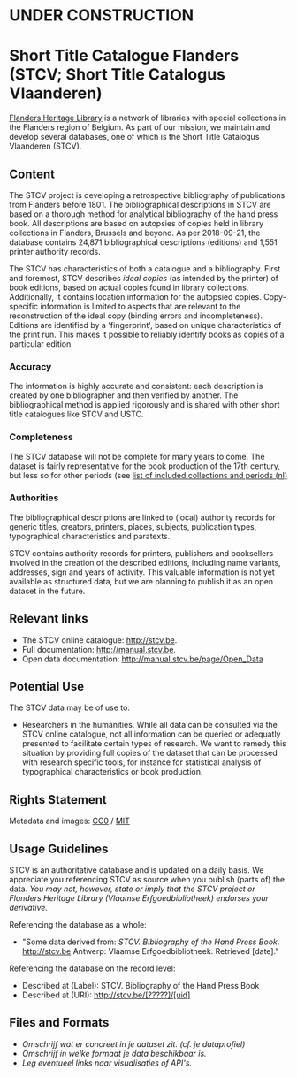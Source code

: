 # UNDER CONSTRUCTION

# Short Title Catalogue Flanders (STCV; Short Title Catalogus Vlaanderen)
[Flanders Heritage Library](http://vlaamse-erfgoedbibliotheek.be/en) is a network of libraries with special collections in the Flanders region of Belgium. As part of our mission, we maintain and develop several databases, one of which is the Short Title Catalogus Vlaanderen (STCV). 

## Content

The STCV project is developing a retrospective bibliography of publications from Flanders before 1801. The bibliographical descriptions in STCV are based on a thorough method for analytical bibliography of the hand press book. All descriptions are based on autopsies of copies held in library collections in Flanders, Brussels and beyond. As per 2018-09-21, the database contains 24,871 bibliographical descriptions (editions) and 1,551 printer authority records.

The STCV has characteristics of both a catalogue and a bibliography. First and foremost, STCV describes _ideal copies_ (as intended by the printer) of book editions, based on actual copies found in library collections. Additionally, it contains location information for the autopsied copies. Copy-specific information is limited to aspects that are relevant to the reconstruction of the ideal copy (binding errors and incompleteness). Editions are identified by a 'fingerprint', based on unique characteristics of the print run. This makes it possible to reliably identify books as copies of a particular edition.  

### Accuracy
The information is highly accurate and consistent: each description is created by one bibliographer and then verified by another. The bibliographical method is applied rigorously and is shared with other short title catalogues like STCV and USTC. 

### Completeness
The STCV database will not be complete for many years to come. The dataset is fairly representative for the book production of the 17th century, but less so for other periods (see [list of included collections and periods (nl)](http://www.vlaamse-erfgoedbibliotheek.be/dossier/short-title-catalogus-vlaanderen/stcv-verwerkte-collecties)

### Authorities
The bibliographical descriptions are linked to (local) authority records for generic titles, creators, printers, places, subjects, publication types, typographical characteristics and paratexts. 

STCV contains authority records for printers, publishers and booksellers involved in the creation of the described editions, including name variants, addresses, sign and years of activity. This valuable information is not yet available as structured data, but we are planning to publish it as an open dataset in the future.

## Relevant links
* The STCV online catalogue: http://stcv.be. 
* Full documentation: http://manual.stcv.be.
* Open data documentation: http://manual.stcv.be/page/Open_Data

## Potential Use ##
The STCV data may be of use to:
* Researchers in the humanities. While all data can be consulted via the STCV online catalogue, not all information can be queried or adequatly presented to facilitate certain types of research. We want to remedy this situation by providing full copies of the dataset that can be processed with research specific tools, for instance for statistical analysis of typographical characteristics or book  production.

## Rights Statement 
Metadata and images: [CC0](https://creativecommons.org/publicdomain/zero/1.0/) / [MIT](https://github.com/be-veb01/open-data-stcv/blob/master/LICENSE)

## Usage Guidelines
STCV is an authoritative database and is updated on a daily basis. We appreciate you referencing STCV as source when you publish (parts of) the data. _You may not, however, state or imply that the STCV project or Flanders Heritage Library (Vlaamse Erfgoedbibliotheek) endorses your derivative._

Referencing the database as a whole:
* "Some data derived from: _STCV. Bibliography of the Hand Press Book_. http://stcv.be Antwerp: Vlaamse Erfgoedbibliotheek. Retrieved [date]."

Referencing the database on the record level:
* Described at (Label): STCV. Bibliography of the Hand Press Book
* Described at (URI): http://stcv.be/[?????]/[uid] 

## Files and Formats
* _Omschrijf wat er concreet in je dataset zit. (cf. je dataprofiel)_
* _Omschrijf in welke formaat je data beschikbaar is._
* _Leg eventueel links naar visualisaties of API's._

